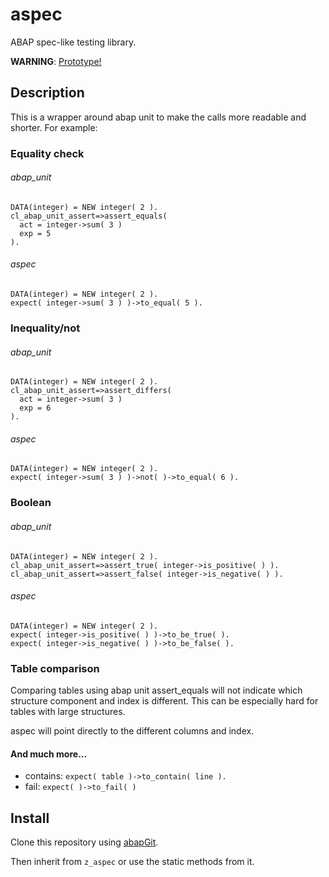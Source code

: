 # aspec
ABAP spec-like testing library.

**WARNING**: <u>Prototype!</u>

## Description

This is a wrapper around abap unit to make the calls more readable and shorter. For example:

### Equality check

###### abap_unit
```abap
DATA(integer) = NEW integer( 2 ).
cl_abap_unit_assert=>assert_equals(
  act = integer->sum( 3 ) 
  exp = 5 
).
```
###### aspec
```abap
DATA(integer) = NEW integer( 2 ).
expect( integer->sum( 3 ) )->to_equal( 5 ).
```
### Inequality/not
###### abap_unit
```abap
DATA(integer) = NEW integer( 2 ).
cl_abap_unit_assert=>assert_differs(
  act = integer->sum( 3 ) 
  exp = 6 
).
```
###### aspec
```abap
DATA(integer) = NEW integer( 2 ).
expect( integer->sum( 3 ) )->not( )->to_equal( 6 ).
```
### Boolean
###### abap_unit
```abap
DATA(integer) = NEW integer( 2 ).
cl_abap_unit_assert=>assert_true( integer->is_positive( ) ).
cl_abap_unit_assert=>assert_false( integer->is_negative( ) ).
```
###### aspec
```abap
DATA(integer) = NEW integer( 2 ).
expect( integer->is_positive( ) )->to_be_true( ).
expect( integer->is_negative( ) )->to_be_false( ).
```
### Table comparison
Comparing tables using abap unit assert_equals will not indicate which structure component and index is different. This can be especially hard for tables with large structures.

aspec will point directly to the different columns and index.

#### And much more...
- contains: `expect( table )->to_contain( line ).`
- fail: `expect( )->to_fail( )`

## Install

Clone this repository using [abapGit](https://github.com/larshp/abapGit).

Then inherit from `z_aspec` or use the static methods from it.
